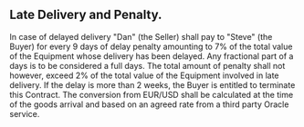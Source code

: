 ## Late Delivery and Penalty.

In case of delayed delivery
"Dan" (the Seller) shall pay to "Steve" (the Buyer) for every 9 days
of delay penalty amounting to 7% of the total value of the Equipment
whose delivery has been delayed. Any fractional part of a days is to be
considered a full days. The total amount of penalty shall not however,
exceed 2% of the total value of the Equipment involved in late delivery.
If the delay is more than 2 weeks, the Buyer is entitled to terminate this Contract.
The conversion from EUR/USD shall be calculated at the time of the goods arrival and based on an agreed rate from a third party Oracle service.
